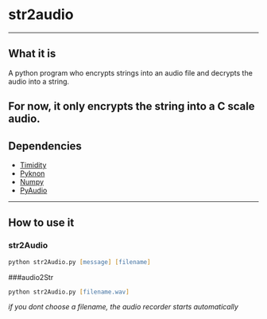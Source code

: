 # str2audio
---
## What it is
A python program who encrypts strings into an audio file and decrypts the audio into a string.

For now, it only encrypts the string into a C scale audio.
---
## Dependencies
* [Timidity](http://timidity.sourceforge.net/)
* [Pyknon](https://github.com/kroger/pyknon)
* [Numpy](http://www.numpy.org/)
* [PyAudio](https://people.csail.mit.edu/hubert/pyaudio/)
---
## How to use it
### str2Audio
```zsh
python str2Audio.py [message] [filename]
```
###audio2Str
```zsh
python str2Audio.py [filename.wav]
```
*if you dont choose a filename, the audio recorder starts automatically*
